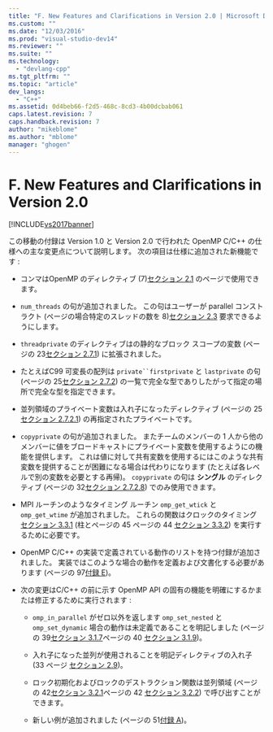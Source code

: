 ```yaml
---
title: "F. New Features and Clarifications in Version 2.0 | Microsoft Docs"
ms.custom: ""
ms.date: "12/03/2016"
ms.prod: "visual-studio-dev14"
ms.reviewer: ""
ms.suite: ""
ms.technology: 
  - "devlang-cpp"
ms.tgt_pltfrm: ""
ms.topic: "article"
dev_langs: 
  - "C++"
ms.assetid: 0d4beb66-f2d5-468c-8cd3-4b00dcbab061
caps.latest.revision: 7
caps.handback.revision: 7
author: "mikeblome"
ms.author: "mblome"
manager: "ghogen"
---
```

# F. New Features and Clarifications in Version 2.0
[!INCLUDE[vs2017banner](../../assembler/inline/includes/vs2017banner.md)]

この移動の付録は Version 1.0 と Version 2.0 で行われた OpenMP C\/C\+\+ の仕様への主な変更点について説明します。  次の項目は仕様に追加された新機能です :  
  
-   コンマはOpenMP のディレクティブ \(7\)[セクション 2.1](../Topic/2.1%20Directive%20Format.md) のページで使用できます。  
  
-   `num_threads` の句が追加されました。  この句はユーザーが parallel コンストラクト \(ページの場合特定のスレッドの数を 8\)[セクション 2.3](../../parallel/openmp/2-3-parallel-construct.md) 要求できるようにします。  
  
-   `threadprivate` のディレクティブはの静的なブロック スコープの変数 \(ページの 23[セクション 2.7.1](../../parallel/openmp/2-7-1-threadprivate-directive.md)\) に拡張されました。  
  
-   たとえばC99 可変長の配列は `private``firstprivate` と `lastprivate` の句 \(ページの 25[セクション 2.7.2](../Topic/2.7.2%20Data-Sharing%20Attribute%20Clauses.md)\) の一覧で完全な型でありしたがって指定の場所で完全な型を指定できます。  
  
-   並列領域のプライベート変数は入れ子になったディレクティブ \(ページの 25[セクション 2.7.2.1](../../parallel/openmp/2-7-2-1-private.md)\) の再指定されたプライベートです。  
  
-   `copyprivate` の句が追加されました。  またチームのメンバーの 1 人から他のメンバーに値をブロードキャストにプライベート変数を使用するようにの機能を提供します。  これは値に対して共有変数を使用するにはこのような共有変数を提供することが困難になる場合は代わりになります \(たとえば各レベルで別の変数を必要とする再帰\)。  `copyprivate` の句は  **シングル**  のディレクティブ \(ページの 32[セクション 2.7.2.8](../Topic/2.7.2.8%20copyprivate.md)\) でのみ使用できます。  
  
-   MPI ルーチンのようなタイミング ルーチン `omp_get_wtick` と `omp_get_wtime` が追加されました。  これらの関数はクロックのタイミング [セクション 3.3.1](../../parallel/openmp/3-3-1-omp-get-wtime-function.md) \(柱とページの 45 ページの 44 [セクション 3.3.2](../Topic/3.3.2%20omp_get_wtick%20Function.md)\) を実行するために必要です。  
  
-   OpenMP C\/C\+\+ の実装で定義されている動作のリストを持つ付録が追加されました。  実装ではこのような場合の動作を定義および文書化する必要があります \(ページの 97[付録 E](../Topic/E.%20Implementation-Defined%20Behaviors%20in%20OpenMP%20C-C++.md)\)。  
  
-   次の変更はC\/C\+\+ の前に示す OpenMP API の固有の機能を明確にするかまたは修正するために実行されます :  
  
    -   `omp_in_parallel` がゼロ以外を返します `omp_set_nested` と `omp_set_dynamic` 場合の動作は未定義であることを明記しました \(ページの 39[セクション 3.1.7](../../parallel/openmp/3-1-7-omp-set-dynamic-function.md)ページの 40 [セクション 3.1.9](../../parallel/openmp/3-1-9-omp-set-nested-function.md)\)。  
  
    -   入れ子になった並列が使用されることを明記ディレクティブの入れ子 \(33 ページ [セクション 2.9](../../parallel/openmp/2-9-directive-nesting.md)\)。  
  
    -   ロック初期化およびロックのデストラクション関数は並列領域 \(ページの 42[セクション 3.2.1](../../parallel/openmp/3-2-1-omp-init-lock-and-omp-init-nest-lock-functions.md)ページの 42 [セクション 3.2.2](../Topic/3.2.2%20omp_destroy_lock%20and%20omp_destroy_nest_lock%20Functions.md)\) で呼び出すことができます。  
  
    -   新しい例が追加されました \(ページの 51[付録 A](../Topic/A.%20Examples.md)\)。